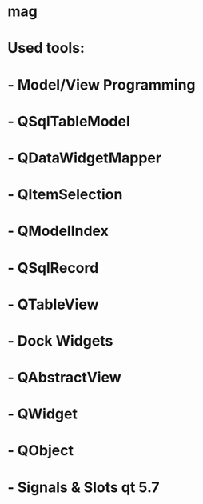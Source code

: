 # mag

# Used tools:
#  - Model/View Programming
#  - QSqlTableModel
#  - QDataWidgetMapper
#  - QItemSelection
#  - QModelIndex
#  - QSqlRecord
#  - QTableView
#  - Dock Widgets
#  - QAbstractView
#  - QWidget
#  - QObject
#  - Signals & Slots qt 5.7
  
